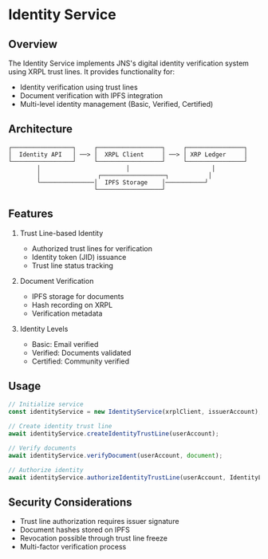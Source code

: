# Identity Service

## Overview
The Identity Service implements JNS's digital identity verification system using XRPL trust lines. It provides functionality for:
- Identity verification using trust lines
- Document verification with IPFS integration
- Multi-level identity management (Basic, Verified, Certified)

## Architecture
```
┌─────────────────┐     ┌──────────────────┐     ┌────────────────┐
│  Identity API   │ ──> │  XRPL Client     │ ──> │ XRP Ledger     │
└─────────────────┘     └──────────────────┘     └────────────────┘
        │                        │                       │
        │                ┌──────────────────┐           │
        └───────────────│  IPFS Storage    │───────────┘
                        └──────────────────┘
```

## Features
1. Trust Line-based Identity
   - Authorized trust lines for verification
   - Identity token (JID) issuance
   - Trust line status tracking

2. Document Verification
   - IPFS storage for documents
   - Hash recording on XRPL
   - Verification metadata

3. Identity Levels
   - Basic: Email verified
   - Verified: Documents validated
   - Certified: Community verified

## Usage
```typescript
// Initialize service
const identityService = new IdentityService(xrplClient, issuerAccount);

// Create identity trust line
await identityService.createIdentityTrustLine(userAccount);

// Verify documents
await identityService.verifyDocument(userAccount, document);

// Authorize identity
await identityService.authorizeIdentityTrustLine(userAccount, IdentityLevel.VERIFIED);
```

## Security Considerations
- Trust line authorization requires issuer signature
- Document hashes stored on IPFS
- Revocation possible through trust line freeze
- Multi-factor verification process
